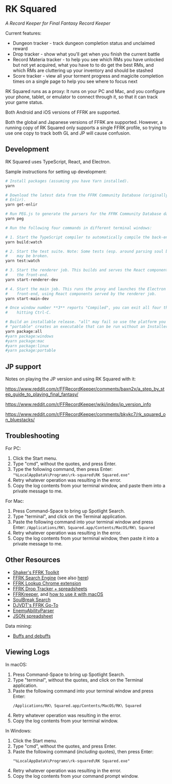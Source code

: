 # RK Squared

_A Record Keeper for Final Fantasy Record Keeper_

Current features:

- Dungeon tracker - track dungeon completion status and unclaimed reward
- Drop tracker - show what you'll get when you finish the current battle
- Record Materia tracker - to help you see which RMs you have unlocked but not yet acquired, what you have to to do get the best RMs, and which RMs are cluttering up your inventory and should be stashed
- Score tracker - view all your torment progress and magicite completion times on a single page to help you see where to focus next

RK Squared runs as a proxy: It runs on your PC and Mac, and you configure your phone, tablet, or emulator to connect through it, so that it can track your game status.

Both Android and iOS versions of FFRK are supported.

Both the global and Japanese versions of FFRK are supported. However, a running copy of RK Squared only supports a single FFRK profile, so trying to use one copy to track both GL and JP will cause confusion.

## Development

RK Squared uses TypeScript, React, and Electron.

Sample instructions for setting up development:

```sh
# Install packages (assuming you have Yarn installed).
yarn

# Download the latest data from the FFRK Community Database (originally
# Enlir).
yarn get-enlir

# Run PEG.js to generate the parsers for the FFRK Community Database data.
yarn peg

# Run the following four commands in different terminal windows:

# 1. Start the TypeScript compiler to automatically compile the back-end.
yarn build:watch

# 2. Start the test suite. Note: Some tests (esp. around parsing soul breaks)
#    may be broken.
yarn test:watch

# 3. Start the renderer job. This builds and serves the React components for
#    the front-end.
yarn start-renderer-dev

# 4. Start the main job. This runs the proxy and launches the Electron
#    front-end, using React components served by the renderer job.
yarn start-main-dev

# Once window number **3** reports "Compiled", you can exit all four threads by 
#    hitting Ctrl-C.

# Build an installable release. "all" may fail so use the platform you use.
# "portable" creates an executable that can be run without an Installer for testing.
yarn package:all
#yarn package:windows
#yarn package:mac
#yarn package:linux
#yarn package:portable
```

## JP support

Notes on playing the JP version and using RK Squared with it:

https://www.reddit.com/r/FFRecordKeeper/comments/baxn2x/a_step_by_step_guide_to_playing_final_fantasy/

https://www.reddit.com/r/FFRecordKeeper/wiki/index/jp_version_info

https://www.reddit.com/r/FFRecordKeeper/comments/bkykc7/rk_squared_on_bluestacks/

## Troubleshooting

For PC:

1. Click the Start menu.
2. Type "cmd", without the quotes, and press Enter.
3. Type the following command, then press Enter: `"%LocalAppData%\Programs\rk-squared\RK Squared.exe"`
4. Retry whatever operation was resulting in the error.
5. Copy the log contents from your terminal window, and paste them into a private message to me.

For Mac:

1. Press Command-Space to bring up Spotlight Search.
2. Type "terminal", and click on the Terminal application.
3. Paste the following command into your terminal window and press Enter: `/Applications/RK\ Squared.app/Contents/MacOS/RK\ Squared`
4. Retry whatever operation was resulting in the error.
5. Copy the log contents from your terminal window, then paste it into a private message to me.

## Other Resources

- [Shaker's FFRK Toolkit](https://www.reddit.com/r/FFRecordKeeper/comments/90m8f1/shakers_ffrk_toolkit_v30public_beta/)
- [FFRK Search Engine](https://www.reddit.com/r/FFRecordKeeper/comments/91cx81/work_in_progress_ffrk_search_engine/) (see also [here](https://www.reddit.com/r/FFRecordKeeper/comments/92zzuf/work_in_progress_ffrk_search_engine_weekly_update/))
- [FFRK Lookup Chrome extension](https://www.reddit.com/r/FFRecordKeeper/comments/91s7nm/ffrk_lookup_chrome_extension_in_beta/)
- [FFRK Drop Tracker + spreadsheets](https://www.reddit.com/r/FFRecordKeeper/comments/82y4ik/ffrk_drop_tracker_and_inventory_exporter_export/)
- [FFRKreeper](https://ffrkreeper.com/), and [how to use it with macOS](https://www.reddit.com/r/FFRecordKeeper/comments/7bxi5m/setting_up_ffrkreeper_in_mac_with_burp/)
- [SoulBreak Search](https://www.reddit.com/r/FFRecordKeeper/comments/94twzj/soulbreak_search_version_151_release_now_with/)
- [DJVDT's FFRK Go-To](https://www.reddit.com/r/FFRecordKeeper/comments/9koigt/djvdts_ffrk_goto_a_few_new_things/)
- [EnemyAbilityParser](https://pastebin.com/xHU5FCqA)
- [JSON spreadsheet](https://docs.google.com/spreadsheets/d/1NrrlNJKeStKD4qmD-liAPg5Ow6wzMGWpBTa2ycMPYNs/edit#gid=1580077494)

Data mining:

- [Buffs and debuffs](https://www.reddit.com/r/FFRecordKeeper/comments/aa5ctk/psa_buffdebuff_duration_lms_do_not_extend_crit/)

## Viewing Logs

In macOS:

1. Press Command-Space to bring up Spotlight Search.
2. Type "terminal", without the quotes, and click on the Terminal application.
3. Paste the following command into your terminal window and press Enter:
   ```
   /Applications/RK\ Squared.app/Contents/MacOS/RK\ Squared
   ```
4. Retry whatever operation was resulting in the error.
5. Copy the log contents from your terminal window.

In Windows:

1. Click the Start menu.
2. Type "cmd", without the quotes, and press Enter.
3. Paste the following command (_including_ quotes), then press Enter:
   ```
   "%LocalAppData%\Programs\rk-squared\RK Squared.exe"
   ```
4. Retry whatever operation was resulting in the error.
5. Copy the log contents from your command prompt window.
